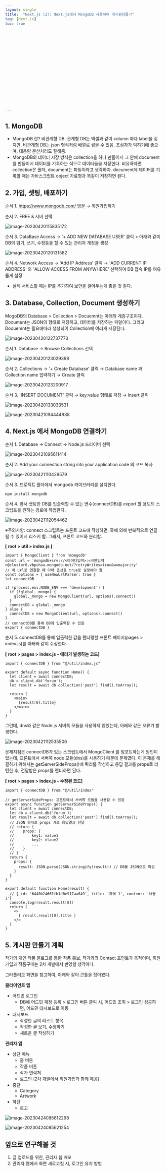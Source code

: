 ```yaml
---
layout: single
title:  "Next.js (2): Next.js에서 MongoDB 사용하여 게시판만들기"
tag: [Next.js]
toc: true 



















---
```


## 1. MongoDB  

- MongoDB 란? 비관계형 DB. 관계형 DB는 엑셀과 같이 column 마다 label을 갖지만, 비관계형 DB는 json 형식처럼 배열로 쌓을 수 있음. 초심자가 익히기에 좋으며, 대용량 분산처리도 잘해줌.
- MongoDB의 데이터 저장 방식은 collection을 하나 만들어서 그 안에 document를 만들어서 데이터를 기록하는 식으로 데이터들을 저장한다. 비유하자면 collection은 폴더, document는 파일이라고 생각하자. document에 데이터를 기록할 때는 자바스크립트 object 자료형과 똑같이 저장하면 된다.





## 2. 가입, 셋팅, 배포하기

순서 1. https://www.mongodb.com/ 방문 → 회원가입하기

순서 2. FREE & 서버 선택

![image-20230420115835172](../images/2023-04-20-a11/image-20230420115835172.png)



순서 3. DataBase Access → '+ ADD NEW DATABASE USER' 클릭 > 아래와 같이 DB의 읽기, 쓰기, 수정등을 할 수 있는 관리자 계정을 생성

![image-20230420120131582](../images/2023-04-20-a11/image-20230420120131582.png)





순서 4. Network Access → 'Add IP Address' 클릭 → 'ADD CURRENT IP ADDRESS' 와 'ALLOW ACCESS FROM ANYWHERE' 선택하여 DB 접속 IP를 여유롭게 설정

-  실제 서비스할 때는 IP를 추가하여 보안을 걸어두는게 좋을 것 같다.









## 3. Database,  Collection, Document 생성하기

MogoDB의 Database > Collection > Docuemnt는 아래와 계층구조이다. Document는 JSON의 형태로 저장하고, 데이터를 저장하는 파일이다. 그리고 Docuemnt는 필요에따라 생성되어 Collection에 여러개 저장된다.

![image-20230420122737773](../images/2023-04-20-a11/image-20230420122737773.png)

 



순서 1. Database → Browse Collections 선택

![image-20230420123029398](../images/2023-04-20-a11/image-20230420123029398.png)







순서 2. Collections → '+ Create Database' 클릭 → Database name 과 Collection name 입력하기 → Create 클릭

![image-20230420123200917](../images/2023-04-20-a11/image-20230420123200917.png)









순서 3. 'INSERT DOCUMENT' 클릭 → key:value 형태로 저장 → Insert 클릭

![image-20230420133033531](../images/2023-04-20-a11/image-20230420133033531.png)

![image-20230421094444938](../images/2023-04-20-a11/image-20230421094444938.png)









## 4. Next.js 에서 MongoDB 연결하기

순서 1. Database → Connect → Node.js 드라이버 선택

![image-20230421095611414](../images/2023-04-20-a11/image-20230421095611414.png)









순서 2. Add your connection string into your application code 의 코드 복사

![image-20230421110429579](../images/2023-04-20-a11/image-20230421110429579.png)









순서 3. 프로젝트 폴더에서 mongodb 라이브러리를 설치한다.

```bash
npm install mongodb
```









순서 4. 앞서 셋팅한 DB를 입출력할 수 있는 변수(connectDB)를 export 할 용도의 스크립트를 원하는 경로에 작업한다.

![image-20230421112054462](../images/2023-04-20-a11/image-20230421112054462.png)

※주의사항: connect 스크립트는 프론트 코드에 작성하면, 훅에 의해 반복적으로 연결될 수 있어서 리스키 함. 그래서, 프론트 코드와 분리함.

**[ root > util > index.js ]**

```react
import { MongoClient } from 'mongodb'
const url = 'mongodb+srv://<아이디입력>:<비번입력>@cluster0.vbpuhau.mongodb.net/?retryWrites=true&w=majority'
// 위 url로 연결할 때 아래 옵션을 true로 설정해야 함
const options = { useNewUrlParser: true }
let connectDB

if (process.env.NODE_ENV === 'development') {
  if (!global._mongo) {
    global._mongo = new MongoClient(url, options).connect()
  }
  connectDB = global._mongo
} else {
  connectDB = new MongoClient(url, options).connect()
}
// connectDB를 통해 DB에 입출력할 수 있음
export { connectDB }
```









순서 5. connectDB를 통해 입출력한 값을 렌더링할 프론트 페이지(pages > index.js)를 아래와 같이 수정한다.

**[ root > pages > index.js - 에러가 발생하는 코드]**

```react
import { connectDB } from "@/util/index.js"

export default async function Home() {
  let client = await connectDB;
  db = client.db('forum');
  let result = await db.collection('post').find().toArray();

  return (
    <main>
      {result[0].title}
    </main>
  )
}
```





그런데, dns와 같은 Node.js 서버쪽 모듈을 사용하지 않았는데, 아래와 같은 오류가 발생한다.

![image-20230421112535506](../images/2023-04-20-a11/image-20230421112535506.png)





문제지점은 connectDB가 있는 스크립트에서 MongoClient 를 임포트하는게 원인이었는데, 프론트에서 서버쪽 node 모듈(dns)를 사용하기 때문에 문제였다. 이 문제를 해결하기 위해서는 getServerSideProps()에 쿼리를 작성하고 응답 결과를 props로 리턴한 후, 전달받은 props를 렌더하면 된다.

**[ root > pages > index.js - 수정된 코드]**

```react
import { connectDB } from "@/util/index"

// getServerSideProps: 프론트에서 서버쪽 모듈을 사용할 수 있음
export async function getServerSideProps() {
  let client = await connectDB;
  let db = client.db('forum');
  let result = await db.collection('post').find().toArray();
  // JSON 형태로 props 키로 응답결과 전달
  // return {
  //    props: {
  //        key1: value1
  //        key2: vlaue2
  //        ...
  //    }
  // }
  return {
    props: {
      result: JSON.parse(JSON.stringify(result)) // DB를 JSON으로 파싱
    }
  }
}

export default function Home(result) {
  // {_id: '6440b24661fb1d0e917aa649', title: '제목 1', content: '내용 1'}
  console.log(result.result[0])
  return (
    <>
      { result.result[0].title }
    </>
  )
}
```











## 5. 게시판 만들기 계획

작가의 개인 작품 블로그를 통한 작품 홍보, 작가와의 Contact 포인트가 목적이며, 회원가입과 작품구매는 2차 개발에서 반영할 생각이다.

그라폴리오 화면을 참고하여, 아래와 같이 큰틀을 잡아봤다.

**클라이언트 앱**

- 어드민 로그인
  - DB에 어드민 계정 등록 > 로그인 버튼 클릭 시, 어드민 조회 > 로그인 성공하면, 어드민 대시보드로 이동
- 대시보드
  - 작성한 글의 리스트 항목
  - 작성한 글 보기, 수정하기
  - 새로운 글 작성하기



**관리자 앱**

- 상단 메뉴
  - 홈 버튼
  - 작품 버튼
  - 작가 연락처
  - 로그인 (2차 개발에서 회원가입과 함께 제공)
- 중단
  - Category
  - Artwork
- 하단
  - 로고



![image-20230424085612298](../images/2023-04-20-a11/image-20230424085612298.png)

![image-20230424085621254](../images/2023-04-20-a11/image-20230424085621254.png)









## 앞으로 연구해볼 것

1. 글 업로드를 위한, 관리자 웹 배포
1. 관리자 웹에서 화면 새로고침 시, 로그인 유지 방법
